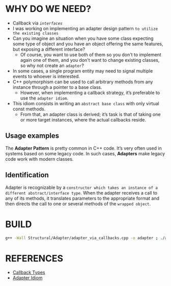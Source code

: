 # WHY DO WE NEED?
+ Callback via *`interfaces`*
+ I was working on implementing an adapter design pattern `to utilize the existing classes`
+ Can you imagine an situation when you have some class expecting some type of object and you have an object offering the same features, but exposing a different interface? 
    + Of course, you want to use both of them so you don't to implement again one of them, and you don't want to change existing classes, so why not create an `adapter`?
+ In some cases, a single program entity may need to signal multiple events to whoever is interested.
+ C++ polymorphism can be used to call arbitrary methods from any instance through a pointer to a base class. 
    + However, when implementing a callback strategy, it’s preferable to use the `adapter idiom`.
+ This idiom consists in writing an `abstract base class` with only virtual const methods. 
    + From that, an adapter class is derived; it’s task is that of taking one or more target instances, where the actual callbacks reside.

## Usage examples 
The **Adapter Pattern** is pretty common in C++ code. It’s very often used in systems based on some legacy code. In such cases, **Adapters** make legacy code work with modern classes.

## Identification
Adapter is recognizable by a `constructor which takes an instance of a different abstract/interface type`. When the adapter receives a call to any of its methods, it translates parameters to the appropriate format and then directs the call to one or several methods of the `wrapped object`.

# BUILD
```bash
g++ -Wall Structural/Adapter/adapter_via_callbacks.cpp -o adapter ; ./adapter ; rm -rf ./adapter
```

# REFERENCES
+ [Callback Types](https://medium.com/@jonnymind/ill-call-you-back-better-part-i-843869152599)
+ [Adapter Idiom](https://refactoring.guru/design-patterns/adapter/cpp/example#example-1)